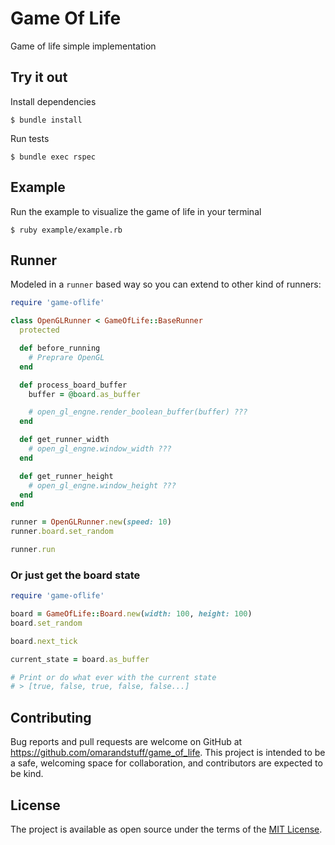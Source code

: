 # Game Of Life

Game of life simple implementation

## Try it out

Install dependencies

    $ bundle install

Run tests

    $ bundle exec rspec

## Example

Run the example to visualize the game of life in your terminal

    $ ruby example/example.rb

## Runner

Modeled in a `runner` based way so you can extend to other kind of runners:

```Ruby
require 'game-oflife'

class OpenGLRunner < GameOfLife::BaseRunner
  protected

  def before_running
    # Preprare OpenGL
  end

  def process_board_buffer
    buffer = @board.as_buffer

    # open_gl_engne.render_boolean_buffer(buffer) ???
  end

  def get_runner_width
    # open_gl_engne.window_width ???
  end

  def get_runner_height
    # open_gl_engne.window_height ???
  end
end

runner = OpenGLRunner.new(speed: 10)
runner.board.set_random

runner.run
```

### Or just get the board state

```Ruby
require 'game-oflife'

board = GameOfLife::Board.new(width: 100, height: 100)
board.set_random

board.next_tick

current_state = board.as_buffer

# Print or do what ever with the current state
# > [true, false, true, false, false...] 
```

## Contributing

Bug reports and pull requests are welcome on GitHub at https://github.com/omarandstuff/game_of_life. This project is intended to be a safe, welcoming space for collaboration, and contributors are expected to be kind.

## License

The project is available as open source under the terms of the [MIT License](https://opensource.org/licenses/MIT).
